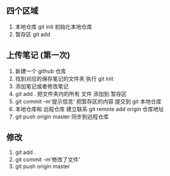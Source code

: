 ## 四个区域

1. 本地仓库 git init 初始化本地仓库
1. 暂存区 git add

##  上传笔记 (第一次)

1.  新建一个 github 仓库
2.   找到对应的保存笔记的文件夹 执行 git init
3.  添加笔记或者修改笔记
4.  git add . 把文件夹内的所有 文件 添加到 暂存区
5.  git commit -m'提示信息' 把暂存区的内容 提交到 git 本地仓库
6.  本地仓库和 远程仓库 建立联系 git remote add origin 仓库地址
7.  git push origin master 同步到远程仓库

##  修改
1.   git add .
2.   git commit -m'修改了文件'
3.   git push origin master
